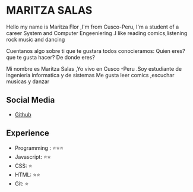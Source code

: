 # MARITZA SALAS

Hello my name is Maritza Flor ,I'm from Cusco-Peru, I'm a student of a career System and Computer Engeeniering .I like reading comics,listening rock music and dancing


Cuentanos algo sobre ti que te gustara todos conocieramos: Quien eres? que te gusta hacer? De donde eres?

Mi nombre es Maritza Salas ,Yo vivo en Cusco -Peru .Soy estudiante de ingenieria informatica y de sistemas 
Me gusta leer comics ,escuchar musicas y danzar

## Social Media

- [Github](https://github.com/MariT29fsh)

## Experience

- Programming : ⭐️⭐️⭐️
- Javascript: ⭐️⭐️
- CSS: ⭐️
- HTML: ⭐️⭐️
- Git: ⭐️
